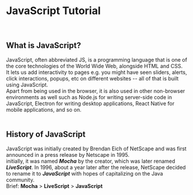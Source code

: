# JavaScript Tutorial
<br>

## What is JavaScript?
JavaScript, often abbreviated JS, is a programming language that is one of the core technologies of the World Wide Web, alongside HTML and CSS.  
It lets us add interactivity to pages e.g. you might have seen sliders, alerts, click interactions, popups, etc on different websites -- all of that is built using JavaScript.  
Apart from being used in the browser, it is also used in other non-browser environments as well such as Node.js for writing server-side code in JavaScript, Electron for writing desktop applications, React Native for mobile applications, and so on.    
  <br>

## History of JavaScript
JavaScript was initially created by Brendan Eich of NetScape and was first announced in a press release by Netscape in 1995.  
initially, it was named ***Mocha*** by the creator, which was later renamed ***LiveScript***. In 1996, about a year later after the release, NetScape decided to rename it to ***JavaScript*** with hopes of capitalizing on the Java community.  
Brief: **Mocha** > **LiveScript** > **JavaScript**
